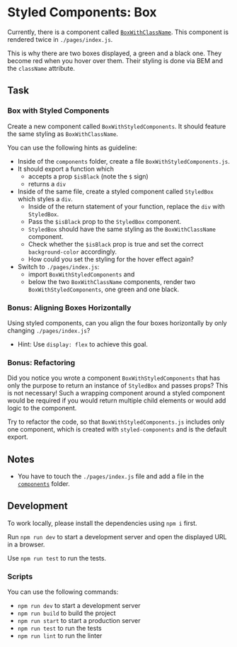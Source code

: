 # Styled Components: Box

Currently, there is a component called [`BoxWithClassName`](./components/BoxWithClassName/index.js). This component is rendered twice in `./pages/index.js`.

This is why there are two boxes displayed, a green and a black one. They become red when you hover over them. Their styling is done via BEM and the `className` attribute.

## Task

### Box with Styled Components

Create a new component called `BoxWithStyledComponents`. It should feature the same styling as `BoxWithClassName`.

You can use the following hints as guideline:

- Inside of the `components` folder, create a file `BoxWithStyledComponents.js`.
- It should export a function which
  - accepts a prop `$isBlack` (note the `$` sign)
  - returns a `div`
- Inside of the same file, create a styled component called `StyledBox` which styles a `div`.
  - Inside of the return statement of your function, replace the `div` with `StyledBox`.
  - Pass the `$isBlack` prop to the `StyledBox` component.
  - `StyledBox` should have the same styling as the `BoxWithClassName` component.
  - Check whether the `$isBlack` prop is true and set the correct `background-color` accordingly.
  - How could you set the styling for the hover effect again?
- Switch to `./pages/index.js`:
  - import `BoxWithStyledComponents` and
  - below the two `BoxWithClassName` components, render two `BoxWithStyledComponents`, one green and one black.

### Bonus: Aligning Boxes Horizontally

Using styled components, can you align the four boxes horizontally by only changing `./pages/index.js`?

- Hint: Use `display: flex` to achieve this goal.

### Bonus: Refactoring

Did you notice you wrote a component `BoxWithStyledComponents` that has only the purpose to return an instance of `StyledBox` and passes props? This is not necessary! Such a wrapping component around a styled component would be required if you would return multiple child elements or would add logic to the component.

Try to refactor the code, so that `BoxWithStyledComponents.js` includes only one component, which is created with `styled-components` and is the default export.

## Notes

- You have to touch the `./pages/index.js` file and add a file in the [`components`](./components/) folder.

## Development

To work locally, please install the dependencies using `npm i` first.

Run `npm run dev` to start a development server and open the displayed URL in a browser.

Use `npm run test` to run the tests.

### Scripts

You can use the following commands:

- `npm run dev` to start a development server
- `npm run build` to build the project
- `npm run start` to start a production server
- `npm run test` to run the tests
- `npm run lint` to run the linter
